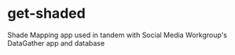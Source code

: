 # get-shaded
Shade Mapping app used in tandem with Social Media Workgroup's DataGather app and database
